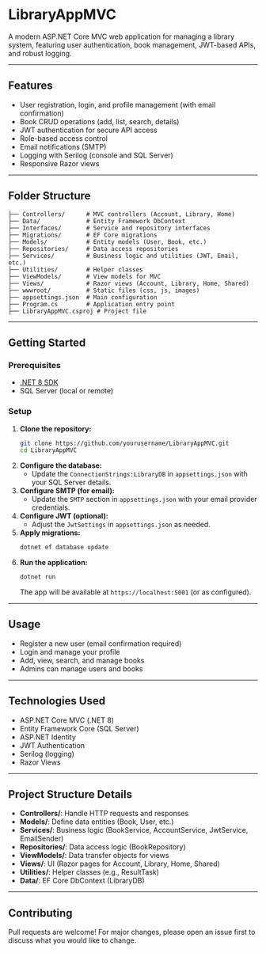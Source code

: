# LibraryAppMVC

A modern ASP.NET Core MVC web application for managing a library system, featuring user authentication, book management, JWT-based APIs, and robust logging.

---

## Features

- User registration, login, and profile management (with email confirmation)
- Book CRUD operations (add, list, search, details)
- JWT authentication for secure API access
- Role-based access control
- Email notifications (SMTP)
- Logging with Serilog (console and SQL Server)
- Responsive Razor views

---

## Folder Structure

```
├── Controllers/      # MVC controllers (Account, Library, Home)
├── Data/             # Entity Framework DbContext
├── Interfaces/       # Service and repository interfaces
├── Migrations/       # EF Core migrations
├── Models/           # Entity models (User, Book, etc.)
├── Repositories/     # Data access repositories
├── Services/         # Business logic and utilities (JWT, Email, etc.)
├── Utilities/        # Helper classes
├── ViewModels/       # View models for MVC
├── Views/            # Razor views (Account, Library, Home, Shared)
├── wwwroot/          # Static files (css, js, images)
├── appsettings.json  # Main configuration
├── Program.cs        # Application entry point
├── LibraryAppMVC.csproj # Project file
```

---

## Getting Started

### Prerequisites
- [.NET 8 SDK](https://dotnet.microsoft.com/en-us/download/dotnet/8.0)
- SQL Server (local or remote)

### Setup
1. **Clone the repository:**
   ```bash
   git clone https://github.com/yourusername/LibraryAppMVC.git
   cd LibraryAppMVC
   ```
2. **Configure the database:**
   - Update the `ConnectionStrings:LibraryDB` in `appsettings.json` with your SQL Server details.
3. **Configure SMTP (for email):**
   - Update the `SMTP` section in `appsettings.json` with your email provider credentials.
4. **Configure JWT (optional):**
   - Adjust the `JwtSettings` in `appsettings.json` as needed.
5. **Apply migrations:**
   ```bash
   dotnet ef database update
   ```
6. **Run the application:**
   ```bash
   dotnet run
   ```
   The app will be available at `https://localhost:5001` (or as configured).

---

## Usage
- Register a new user (email confirmation required)
- Login and manage your profile
- Add, view, search, and manage books
- Admins can manage users and books

---

## Technologies Used
- ASP.NET Core MVC (.NET 8)
- Entity Framework Core (SQL Server)
- ASP.NET Identity
- JWT Authentication
- Serilog (logging)
- Razor Views

---

## Project Structure Details
- **Controllers/**: Handle HTTP requests and responses
- **Models/**: Define data entities (Book, User, etc.)
- **Services/**: Business logic (BookService, AccountService, JwtService, EmailSender)
- **Repositories/**: Data access logic (BookRepository)
- **ViewModels/**: Data transfer objects for views
- **Views/**: UI (Razor pages for Account, Library, Home, Shared)
- **Utilities/**: Helper classes (e.g., ResultTask)
- **Data/**: EF Core DbContext (LibraryDB)

---

## Contributing
Pull requests are welcome! For major changes, please open an issue first to discuss what you would like to change.

